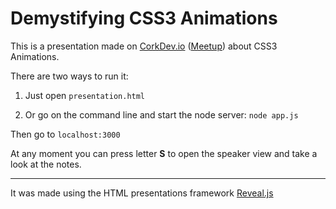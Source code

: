 # Demystifying CSS3 Animations

This is a presentation made on <a target='_blank' href='http://CorkDev.io'>CorkDev.io</a> (<a target='_blank' href='http://www.meetup.com/corkdev-io/events/220966368/'>Meetup</a>) about CSS3 Animations.

There are two ways to run it:

1.	Just open `presentation.html` 

2.	Or go on the command line and start the node server: `node app.js`

Then go to `localhost:3000`

At any moment you can press letter **S** to open the speaker view and take a look at the notes. 

***

It was made using the HTML presentations framework <a target='_blank' href='http://lab.hakim.se/reveal-js/#/'>Reveal.js</a>
